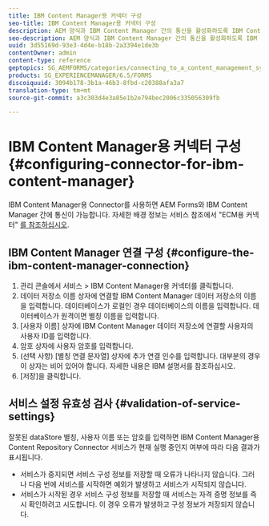 ```yaml
---
title: IBM Content Manager용 커넥터 구성
seo-title: IBM Content Manager용 커넥터 구성
description: AEM 양식과 IBM Content Manager 간의 통신을 활성화하도록 IBM Content Manager용 커넥터를 구성합니다.
seo-description: AEM 양식과 IBM Content Manager 간의 통신을 활성화하도록 IBM Content Manager용 커넥터를 구성합니다.
uuid: 3d55169d-93e3-4d4e-b18b-2a3394e1de3b
contentOwner: admin
content-type: reference
geptopics: SG_AEMFORMS/categories/connecting_to_a_content_management_system
products: SG_EXPERIENCEMANAGER/6.5/FORMS
discoiquuid: 3094b178-3b1a-46b3-8fbd-c20388afa3a7
translation-type: tm+mt
source-git-commit: a3c303d4e3a85e1b2e794bec2006c335056309fb

---
```



# IBM Content Manager용 커넥터 구성{#configuring-connector-for-ibm-content-manager}

IBM Content Manager용 Connector를 사용하면 AEM Forms와 IBM Content Manager 간에 통신이 가능합니다. 자세한 배경 정보는 서비스 참조에서 &quot;ECM용 커넥터&quot; [를 참조하십시오](https://www.adobe.com/go/learn_aemforms_services_63).

## IBM Content Manager 연결 구성 {#configure-the-ibm-content-manager-connection}

1. 관리 콘솔에서 서비스 > IBM Content Manager용 커넥터를 클릭합니다.
1. 데이터 저장소 이름 상자에 연결할 IBM Content Manager 데이터 저장소의 이름을 입력합니다. 데이터베이스가 로컬인 경우 데이터베이스의 이름을 입력합니다. 데이터베이스가 원격이면 별칭 이름을 입력합니다.
1. [사용자 이름] 상자에 IBM Content Manager 데이터 저장소에 연결할 사용자의 사용자 ID를 입력합니다.
1. 암호 상자에 사용자 암호를 입력합니다.
1. (선택 사항) [별칭 연결 문자열] 상자에 추가 연결 인수를 입력합니다. 대부분의 경우 이 상자는 비어 있어야 합니다. 자세한 내용은 IBM 설명서를 참조하십시오.
1. [저장]을 클릭합니다.

## 서비스 설정 유효성 검사 {#validation-of-service-settings}

잘못된 dataStore 별칭, 사용자 이름 또는 암호를 입력하면 IBM Content Manager용 Content Repository Connector 서비스가 현재 실행 중인지 여부에 따라 다음 결과가 표시됩니다.

* 서비스가 중지되면 서비스 구성 정보를 저장할 때 오류가 나타나지 않습니다. 그러나 다음 번에 서비스를 시작하면 예외가 발생하고 서비스가 시작되지 않습니다.
* 서비스가 시작된 경우 서비스 구성 정보를 저장할 때 서비스는 자격 증명 정보를 즉시 확인하려고 시도합니다. 이 경우 오류가 발생하고 구성 정보가 저장되지 않습니다.

